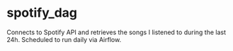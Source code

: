 # spotify_dag
Connects to Spotify API and retrieves the songs I listened to during the last 24h. Scheduled to run daily via Airflow.
